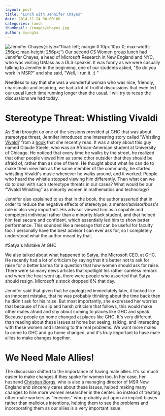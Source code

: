 ```yaml
---
layout: post
title: "Lunch with Jennifer Chayes"
date: 2014-11-24 00:00:00
categories: lunch
thumbnail: /images/chayes.jpg
author: myungha
---
```


![Jennifer Chayes](/images/chayes.jpg){:style="float: left; margin:0 10px 10px 0; max-width: 256px; max-height: 256px;"} Our second CS Women group lunch had Jennifer Chayes, a head of Microsoft Research in New England and NYC, who was visiting UMass as a DLS speaker. It was funny as we were casually talking to Jennifer in the beginning, one of our students asked, "So do you work in MSR?" and she said, "Well, I run it. :) "

Needless to say that she was a wonderful woman who was nice, friendly, charismatic and inspiring, we had a lot of fruitful discussions that even led our usual lunch time running longer than the usual. I will try to recap the discussions we had today.

# Stereotype Threat: Whistling Vivaldi

As Shiri brought up one of the sessions provided at GHC that was about stereotype threat, Jennifer introduced one interesting story called 'Whistling [Vivaldi](https://www.youtube.com/watch?v=TZCfydWF48c)' from a [book](http://www.amazon.com/Whistling-Vivaldi-Stereotypes-Affect-Issues/dp/0393339726) that she recently read. It was a story about this guy named Claude Steele, who was an African-American student at University of Chicago. He noticed that every time he walks by the street, he realized that other people viewed him as some other outsider that they should be afraid of, rather than as one of them. He thought about what he can do to make them view him as the same member of the community, he started whistling Vivaldi's music whenever he walks around, and it worked. People who heard the whistle stopped viewing him differently. Then what can we do to deal with such stereotype threats in our cases? What would be our "Vivaldi Whistling" as minority women in mathematics and technology?

Jennifer also explained to us that in the book, the author asserted that in order to reduce the negative effects of stereotype, a mentor/advisor/boss's role is also very important. His advisor viewed him as a capable and competent individual rather than a minority black student, and that helped him feel secure and confident, which essentially led him to show better performance. This sounded like a message that can be useful for faculty too. I personally have the best advisor I can ever ask for, so I completely understood what the author meant by that.

#Satya's Mistake At GHC

We also talked about what happened to Satya, the Microsoft CEO, at GHC. He recently had a lot of criticism by saying that it's better not to ask for raise for a better karma for a question that how women should ask for raise. There were so many news articles that spotlight his rather careless remark and when the heat went up, there were people who asserted that Satya should resign. Microsoft's stock dropped 6% that day.

Jennifer said that given that he apologized immediately later, it looked like an innocent mistake, that he was probably thinking about the time back then he didn't ask for his raise. But most importantly, she expressed her worries that because of his slip and harsh criticism that follows, this would make other males afraid and shy about coming to places like GHC and speak. Because people go home changed at places like GHC. It's very different than reading about these issues at home but seeing, talking, and interacting with these women and listening to the real problems. We want more males to come to GHC and go home changed, and it's truly important to have male allies to make changes together.

# We Need Male Allies!
The discussion shifted to the importance of having male allies. It's so much easier to make changes if they spoke for women too. In her case, her husband [Christian Borgs](http://research.microsoft.com/en-us/um/people/borgs/), who is also a managing director of MSR New England and sincerely cares about these issues, helped making many changes to hire more women researcher in the center. So instead of treating other male workers as "enemies" who probably act upon an implicit biases rather than malicious intentions, helping them to see the problems and incorporating them as our allies is a very important issue.
